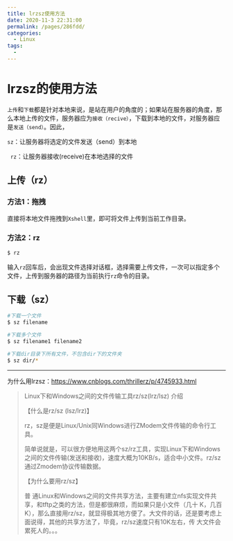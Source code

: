 ```yaml
---
title: lrzsz使用方法
date: 2020-11-3 22:31:00
permalink: /pages/286fdd/
categories: 
  - Linux
tags: 
  - 
---
```


# lrzsz的使用方法

`上传`和`下载`都是针对本地来说，是站在用户的角度的；如果站在服务器的角度，那么本地上传的文件，服务器应为`接收（recive）`，下载到本地的文件，对服务器应是`发送（send）`。因此，

 `sz`：让服务器将选定的文件发送（send）到本地

 ` rz`：让服务器接收(receive)在本地选择的文件

## 上传（rz）

### 方法1：拖拽

直接将本地文件拖拽到`Xshell`里，即可将文件上传到当前工作目录。

### 方法2：rz

```bash
$ rz 
```

输入`rz`回车后，会出现文件选择对话框，选择需要上传文件，一次可以指定多个文件，上传到服务器的路径为当前执行`rz`命令的目录。

## 下载（sz）

```bash
#下载一个文件
$ sz filename 

#下载多个文件
$ sz filename1 filename2

#下载dir目录下所有文件，不包含dir下的文件夹
$ sz dir/*
```



---

为什么用lrzsz：https://www.cnblogs.com/thrillerz/p/4745933.html

> Linux下和Windows之间的文件传输工具rz/sz(lrz/lsz) 介绍
>
> 【什么是rz/sz (lsz/lrz)】
>
> rz，sz是便是Linux/Unix同Windows进行ZModem文件传输的命令行工具。
>
> 简单说就是，可以很方便地用这两个sz/rz工具，实现Linux下和Windows之间的文件传输(发送和接收)，速度大概为10KB/s，适合中小文件。rz/sz 通过Zmodem协议传输数据。
>
> 【为什么要用rz/sz】
>
> 普 通Linux和Windows之间的文件共享方法，主要有建立nfs实现文件共享，和tftp之类的方法，但是都很麻烦，而如果只是小文件（几十 K，几百K），那么直接用rz/sz，就显得极其地方便了。大文件的话，还是要考虑上面说得，其他的共享方法了，毕竟，rz/sz速度只有10K左右，传 大文件会累死人的。。。